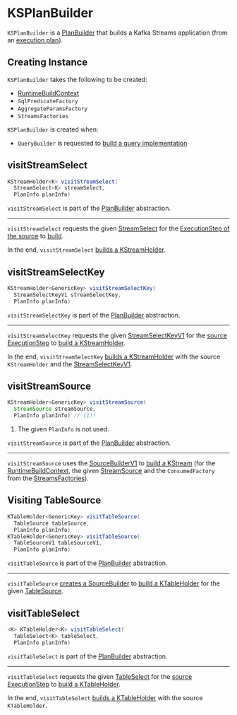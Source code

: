 # KSPlanBuilder

`KSPlanBuilder` is a [PlanBuilder](PlanBuilder.md) that builds a Kafka Streams application (from an [execution plan](ExecutionStep.md#build)).

## Creating Instance

`KSPlanBuilder` takes the following to be created:

* <span id="buildContext"> [RuntimeBuildContext](RuntimeBuildContext.md)
* <span id="sqlPredicateFactory"> `SqlPredicateFactory`
* <span id="aggregateParamFactory"> `AggregateParamsFactory`
* <span id="streamsFactories"> `StreamsFactories`

`KSPlanBuilder` is created when:

* `QueryBuilder` is requested to [build a query implementation](QueryBuilder.md#buildQueryImplementation)

## <span id="visitStreamSelect"> visitStreamSelect

```java
KStreamHolder<K> visitStreamSelect(
  StreamSelect<K> streamSelect,
  PlanInfo planInfo)
```

`visitStreamSelect` is part of the [PlanBuilder](PlanBuilder.md#visitStreamSelect) abstraction.

---

`visitStreamSelect` requests the given [StreamSelect](StreamSelect.md) for the [ExecutionStep of the source](StreamSelect.md#getSource) to [build](ExecutionStep.md#build).

In the end, `visitStreamSelect` [builds a KStreamHolder](StreamSelectBuilder.md#build).

## <span id="visitStreamSelectKey"> visitStreamSelectKey

```java
KStreamHolder<GenericKey> visitStreamSelectKey(
  StreamSelectKeyV1 streamSelectKey,
  PlanInfo planInfo)
```

`visitStreamSelectKey` is part of the [PlanBuilder](PlanBuilder.md#visitStreamSelectKey) abstraction.

---

`visitStreamSelectKey` requests the given [StreamSelectKeyV1](StreamSelectKeyV1.md) for the [source ExecutionStep](StreamSelect.md#getSource) to [build a KStreamHolder](ExecutionStep.md#build).

In the end, `visitStreamSelectKey` [builds a KStreamHolder](StreamSelectKeyBuilderV1.md#build) with the source `KStreamHolder` and the [StreamSelectKeyV1](StreamSelectKeyV1.md).

## <span id="visitStreamSource"> visitStreamSource

```java
KStreamHolder<GenericKey> visitStreamSource(
  StreamSource streamSource,
  PlanInfo planInfo) // (1)!
```

1. The given `PlanInfo` is not used.

`visitStreamSource` is part of the [PlanBuilder](PlanBuilder.md#visitStreamSource) abstraction.

---

`visitStreamSource` uses the [SourceBuilderV1](SourceBuilderV1.md#instance) to [build a KStream](SourceBuilderV1.md#buildStream) (for the [RuntimeBuildContext](#buildContext), the given [StreamSource](StreamSource.md) and the `ConsumedFactory` from the [StreamsFactories](#streamsFactories)).

## <span id="visitTableSource"> Visiting TableSource

```java
KTableHolder<GenericKey> visitTableSource(
  TableSource tableSource,
  PlanInfo planInfo)
KTableHolder<GenericKey> visitTableSource(
  TableSourceV1 tableSourceV1,
  PlanInfo planInfo)
```

`visitTableSource` is part of the [PlanBuilder](PlanBuilder.md#visitTableSource) abstraction.

---

`visitTableSource` [creates a SourceBuilder](SourceBuilder.md#instance) to [build a KTableHolder](SourceBuilderBase.md#buildTable) for the given [TableSource](TableSource.md).

## <span id="visitTableSelect"> visitTableSelect

```java
<K> KTableHolder<K> visitTableSelect(
  TableSelect<K> tableSelect,
  PlanInfo planInfo)
```

`visitTableSelect` is part of the [PlanBuilder](PlanBuilder.md#visitTableSelect) abstraction.

---

`visitTableSelect` requests the given [TableSelect](TableSelect.md) for the [source ExecutionStep](TableSelect.md#getSource) to [build a KTableHolder](ExecutionStep.md#build).

In the end, `visitTableSelect` [builds a KTableHolder](TableSelectBuilder.md#build) with the source `KTableHolder`.
